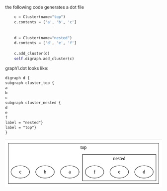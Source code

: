 the following code generates a dot file

```python
    c = Cluster(name="top")
    c.contents = ['a', 'b', 'c']
    

    d = Cluster(name="nested")
    d.contents = ['d', 'e', 'f']
    
    c.add_cluster(d)
    self.digraph.add_cluster(c)

```

graph1.dot looks like:

```
digraph d {
subgraph cluster_top { 
a 
b 
c 
subgraph cluster_nested { 
d 
e 
f 
label = "nested"}
label = "top"}
}

```

![graph1](imgs/graph1.png)